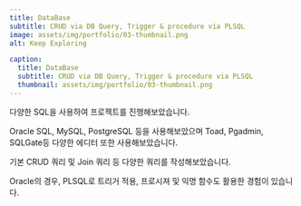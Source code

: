 ```yaml
---
title: DataBase
subtitle: CRUD via DB Query, Trigger & procedure via PLSQL 
image: assets/img/portfolio/03-thumbnail.png
alt: Keep Exploring

caption:
  title: DataBase
  subtitle: CRUD via DB Query, Trigger & procedure via PLSQL
  thumbnail: assets/img/portfolio/03-thumbnail.png
---
```


다양한 SQL을 사용하여 프로젝트를 진행해보았습니다.

Oracle SQL, MySQL, PostgreSQL 등을 사용해보았으며
Toad, Pgadmin, SQLGate등 다양한 에디터 또한 사용해보았습니다.

기본 CRUD 쿼리 및 Join 쿼리 등 다양한 쿼리를 작성해보았습니다.

Oracle의 경우, PLSQL로 트리거 적용, 프로시져 및 익명 함수도 활용한 경험이 있습니다.
